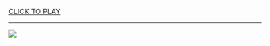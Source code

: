 
<a href="https://premium76.site?title=gang_beasts_unblocked_games&ref=13M">CLICK TO PLAY</a></h3>
<hr>

<a href="https://premium76.site?title=gang_beasts_unblocked_games&ref=13M"><img src="https://clearcache.store/games.png"></a>


